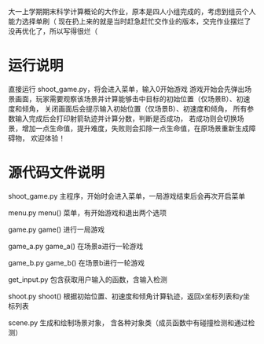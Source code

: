 大一上学期期末科学计算概论的大作业，原本是四人小组完成的，考虑到组员个人能力选择单刷（
现在扔上来的就是当时赶急赶忙交作业的版本，交完作业摆烂了没再优化了，所以写得很烂（

运行说明
========
直接运行 shoot_game.py，将会进入菜单，输入0开始游戏
游戏开始会先弹出场景画面，玩家需要观察该场景并计算能够击中目标的初始位置（仅场景B）、初速度和倾角，
关闭画面后会提示输入初始位置（仅场景B）、初速度和倾角，
所有参数输入完成后会打印射箭轨迹并计算分数，判断是否成功，
若成功则会切换场景，增加一点生命值，提升难度，失败则会扣除一点生命值，在原场景重新生成障碍物，
欢迎体验！


源代码文件说明
==============
shoot_game.py
主程序，开始时会进入菜单，一局游戏结束后会再次开启菜单

menu.py
menu()
菜单，有开始游戏和退出两个选项

game.py
game()
进行一局游戏

game_a.py
game_a()
在场景a进行一轮游戏

game_b.py
game_b()
在场景b进行一轮游戏

get_input.py
包含获取用户输入的函数，含输入检测

shoot.py
shoot()
根据初始位置、初速度和倾角计算轨迹，返回x坐标列表和y坐标列表

scene.py
生成和绘制场景对象，
含各种对象类（成员函数中有碰撞检测和通过检测）